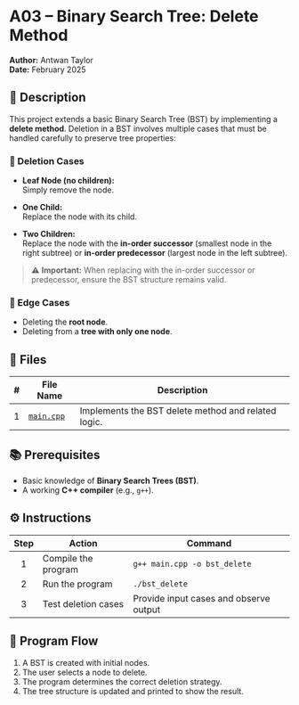 # A03 – Binary Search Tree: Delete Method

**Author:** Antwan Taylor  
**Date:** February 2025  



## 📝 Description  
This project extends a basic Binary Search Tree (BST) by implementing a **delete method**. Deletion in a BST involves multiple cases that must be handled carefully to preserve tree properties:

### 📌 Deletion Cases
- **Leaf Node (no children):**  
  Simply remove the node.
  
- **One Child:**  
  Replace the node with its child.
  
- **Two Children:**  
  Replace the node with the **in-order successor** (smallest node in the right subtree) or **in-order predecessor** (largest node in the left subtree).

>⚠️ **Important:** When replacing with the in-order successor or predecessor, ensure the BST structure remains valid.

### 🔄 Edge Cases
- Deleting the **root node**.
- Deleting from a **tree with only one node**.



## 📁 Files

| # | File Name     | Description                                           |
|:-:|---------------|-------------------------------------------------------|
| 1 | [`main.cpp`](./main.cpp) | Implements the BST delete method and related logic.  |



## 📚 Prerequisites
- Basic knowledge of **Binary Search Trees (BST)**.
- A working **C++ compiler** (e.g., `g++`).



## ⚙️ Instructions

| Step | Action                  | Command                                |
|:----:|-------------------------|----------------------------------------|
| 1    | Compile the program     | `g++ main.cpp -o bst_delete`           |
| 2    | Run the program         | `./bst_delete`                         |
| 3    | Test deletion cases     | Provide input cases and observe output |



## 🔄 Program Flow

1. A BST is created with initial nodes.
2. The user selects a node to delete.
3. The program determines the correct deletion strategy.
4. The tree structure is updated and printed to show the result.
